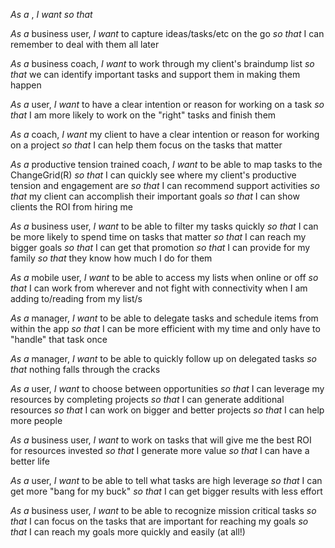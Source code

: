 
_As a_ , _I want_ _so that_

_As a_ business user, _I want_ to capture ideas/tasks/etc on the go _so that_ I can remember to deal with them all later

_As a_ business coach, _I want_ to work through my client's braindump list _so that_ we can identify important tasks and support them in making them happen

_As a_ user, _I want_ to have a clear intention or reason for working on a task _so that_ I am more likely to work on the "right" tasks and finish them

_As a_ coach, _I want_ my client to have a clear intention or reason for working on a project _so that_ I can help them focus on the tasks that matter

_As a_ productive tension trained coach, _I want_ to be able to map tasks to the ChangeGrid(R) _so that_ I can quickly see where my client's productive tension and engagement are 
	_so that_ I can recommend support activities
	_so that_ my client can accomplish their important goals
	_so that_ I can show clients the ROI from hiring me

_As a_ business user, _I want_ to be able to filter my tasks quickly _so that_ I can be more likely to spend time on tasks that matter _so that_ I can reach my bigger goals _so that_ I can get that promotion 
	_so that_ I can provide for my family _so that_ they know how much I do for them

_As a_ mobile user, _I want_ to be able to access my lists when online or off _so that_ I can work from wherever and not fight with connectivity when I am adding to/reading from my list/s

_As a_ manager, _I want_ to be able to delegate tasks and schedule items from within the app _so that_ I can be more efficient with my time and only have to "handle" that task once

_As a_ manager, _I want_ to be able to quickly follow up on delegated tasks _so that_ nothing falls through the cracks

_As a_ user, _I want_ to choose between opportunities _so that_ I can leverage my resources by completing projects
	_so that_ I can generate additional resources
	_so that_ I can work on bigger and better projects
	_so that_ I can help more people

_As a_ business user, _I want_ to work on tasks that will give me the best ROI for resources invested _so that_ I generate more value
	_so that_ I can have a better life

_As a_ user, _I want_ to be able to tell what tasks are high leverage _so that_ I can get more "bang for my buck" 
	_so that_ I can get bigger results with less effort

_As a_ business user, _I want_ to be able to recognize mission critical tasks _so that_ I can focus on the tasks that are important for reaching my goals
	_so that_ I can reach my goals more quickly and easily (at all!)

###

